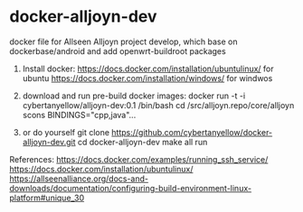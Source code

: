 docker-alljoyn-dev
==================

docker file for Allseen Alljoyn project develop, which base on dockerbase/android and add openwrt-buildroot packages

1. Install docker:
 https://docs.docker.com/installation/ubuntulinux/ for ubuntu
 https://docs.docker.com/installation/windows/ for windwos

2. download and run pre-build docker images:
 docker run -t -i cybertanyellow/alljoyn-dev:0.1 /bin/bash
 cd /src/alljoyn.repo/core/alljoyn
 scons BINDINGS="cpp,java"...

3. or do yourself
 git clone https://github.com/cybertanyellow/docker-alljoyn-dev.git
 cd docker-alljoyn-dev
 make all run



References:
 https://docs.docker.com/examples/running_ssh_service/
 https://docs.docker.com/installation/ubuntulinux/
 https://allseenalliance.org/docs-and-downloads/documentation/configuring-build-environment-linux-platform#unique_30
 
